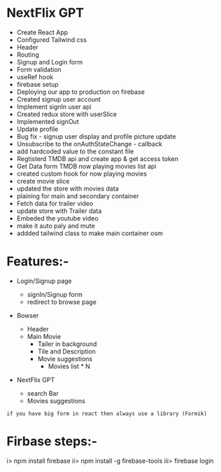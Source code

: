 # NextFlix GPT
- Create React App
- Configured Tailwind css
- Header
- Routing
- Signup and Login form
- Form validation
- useRef hook
- firebase setup
- Deploying our app to production on firebase
- Created signup user account
- Implement signIn user api
- Created redux store with userSlice
- Implemented signOut
- Update profile
- Bug fix - signup user display and profile picture update
- Unsubscribe to the onAuthStateChange - callback
- add hardcoded value to the constant file
- Regtisterd TMDB api and create app & get access token
- Get Data form TMDB now playing movies list api
- created custom hook for now playing movies
- create movie slice
- updated the store with movies data
- plaining for main and secondary container
- Fetch data for trailer video
- update store with Trailer data
- Embeded the youtube video
- make it auto paly and mute
- addded tailwind class to make main container osm

# Features:-
- Login/Signup page
    - signIn/Signup form
    - redirect to browse page

- Bowser
    - Header
    - Main Movie
        - Tailer in background
        - Tile and Description
        - Movie suggestions
            - Movies list * N

- NextFlix GPT
    - search Bar
    - Movies suggestions

 ```
 if you have big form in react then always use a library (Formik)
 ```   

 # Firbase steps:-
  i> npm install firebase
  ii> npm install -g firebase-tools
  iii> firebase login